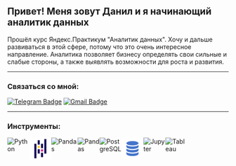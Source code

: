 ## Привет! Меня зовут Данил и я начинающий аналитик данных
Прошёл курс Яндекс.Практикум "Аналитик данных". Хочу и дальше развиваться в этой сфере, потому что это очень интересное направление. Аналитика позволяет бизнесу определять свои сильные и слабые стороны, а также выявлять возможности для роста и развития. 

___

### Связаться со мной: 
[![Telegram Badge](https://img.shields.io/badge/-lanilou-blue?style=flat&logo=Telegram&logoColor=white)](https://t.me/lanilou) [![Gmail Badge](https://img.shields.io/badge/-Gmail-red?style=flat&logo=Gmail&logoColor=white)](mailto:ivanov.dadm@gmail.com)   

___

### Инструменты:
<img align="left" alt="Python" width="50px" img src="https://cdn.jsdelivr.net/gh/devicons/devicon/icons/python/python-original.svg" />
<img align="left" alt="Pandas" width="50px" img src="https://raw.githubusercontent.com/devicons/devicon/1119b9f84c0290e0f0b38982099a2bd027a48bf1/icons/pandas/pandas-original.svg" />
<img align="left" alt="Pandas" width="60px" img src="https://everipedia-storage.s3.amazonaws.com/ProfilePicture/en/Plotly__a0a015/Plotly-logo-01-square.png__95275.png" /> 
 <img align="left" alt="Pandas" width="50px" img src="https://discourse.matplotlib.org/uploads/default/original/2X/b/bcd5309f3f22c0c53f1cf5b94b5f062dd3a9b8da.png" />      
<img align="left" alt="PostgreSQL" width="50px" img src="https://cdn.jsdelivr.net/gh/devicons/devicon/icons/postgresql/postgresql-original.svg" />
<img align="left" alt="SQL" width="50px" src="https://raw.githubusercontent.com/github/explore/80688e429a7d4ef2fca1e82350fe8e3517d3494d/topics/sql/sql.png" />
<img align="left" alt="Jupyter" width="50px"src="https://cdn.jsdelivr.net/gh/devicons/devicon/icons/jupyter/jupyter-original-wordmark.svg" />
<img align="left" alt="Tableau" width="50px"src="https://uploads-ssl.webflow.com/60eecfcc030e0e12979ffefc/613a2ef0cf2bdbdbab128be2_Frame%20203%406x.png" />    
